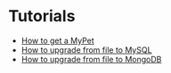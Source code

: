 # Tutorials

 * [How to get a MyPet](how_to_get_a_mypet)
 * [How to upgrade from file to MySQL](how_to_upgrade_from_file_to_mysql)
 * [How to upgrade from file to MongoDB](how_to_upgrade_from_file_to_mongodb)
